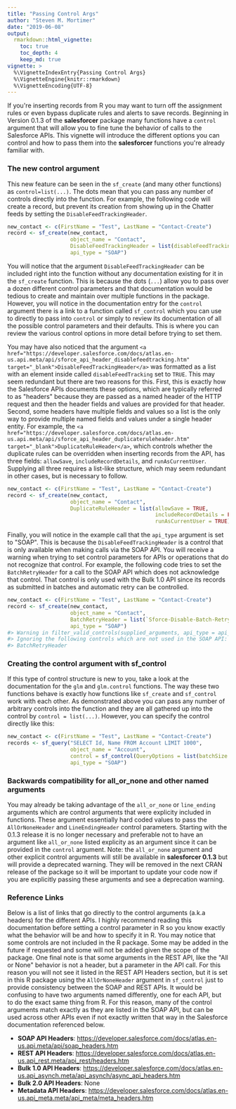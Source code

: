 ```yaml
---
title: "Passing Control Args"
author: "Steven M. Mortimer"
date: "2019-06-08"
output:
  rmarkdown::html_vignette:
    toc: true
    toc_depth: 4
    keep_md: true
vignette: >
  %\VignetteIndexEntry{Passing Control Args}
  %\VignetteEngine{knitr::rmarkdown}
  %\VignetteEncoding{UTF-8}
---
```




If you're inserting records from R you may want to turn off the assignment rules 
or even bypass duplicate rules and alerts to save records. Beginning in Version 0.1.3 of 
the **salesforcer** package many functions have a `control` argument that will allow 
you to fine tune the behavior of calls to the Salesforce APIs. This vignette will 
introduce the different options you can control and how to pass them into the **salesforcer** 
functions you're already familiar with.

### The new control argument

This new feature can be seen in the `sf_create` (and many other functions) as 
`control=list(...)`. The dots mean that you can pass any number of controls directly 
into the function. For example, the following code will create a record, but prevent 
its creation from showing up in the Chatter feeds by setting the `DisableFeedTrackingHeader`. 




```r
new_contact <- c(FirstName = "Test", LastName = "Contact-Create")
record <- sf_create(new_contact,
                    object_name = "Contact",
                    DisableFeedTrackingHeader = list(disableFeedTracking = TRUE), 
                    api_type = "SOAP")
```



You will notice that the argument `DisableFeedTrackingHeader` can be included right into 
the function without any documentation existing for it in the `sf_create` function. 
This is because the dots (`...`) allow you to pass over a dozen different control 
parameters and that documentation would be tedious to create and maintain over multiple 
functions in the package. However, you will notice in the documentation entry for 
the `control` argument there is a link to a function called `sf_control` which you 
can use to directly to pass into `control` or simply to review its documentation of all the 
possible control parameters and their defaults. This is where you can review the various 
control options in more detail before trying to set them.

You may have also noticed that the argument `<a href="https://developer.salesforce.com/docs/atlas.en-us.api.meta/api/sforce_api_header_disablefeedtracking.htm" target="_blank">DisableFeedTrackingHeader</a>` was formatted 
as a list with an element inside called `disableFeedTracking` set to `TRUE`. This may 
seem redundant but there are two reasons for this. First, this is exactly how the 
Salesforce APIs documents these options, which are typically referred to as "headers" 
because they are passed as a named header of the HTTP request and then the header fields 
and values are provided for that header. Second, some headers have multiple fields and values 
so a list is the only way to provide multiple named fields and values under a single header entity. 
For example, the `<a href="https://developer.salesforce.com/docs/atlas.en-us.api.meta/api/sforce_api_header_duplicateruleheader.htm" target="_blank">DuplicateRuleHeader</a>`, which controls whether 
the duplicate rules can be overridden when inserting records from the API, has three 
fields: `allowSave`, `includeRecordDetails`, and `runAsCurrentUser`. Supplying all 
three requires a list-like structure, which may seem redundant in other cases, but is 
necessary to follow.


```r
new_contact <- c(FirstName = "Test", LastName = "Contact-Create")
record <- sf_create(new_contact,
                    object_name = "Contact",
                    DuplicateRuleHeader = list(allowSave = TRUE, 
                                               includeRecordDetails = FALSE, 
                                               runAsCurrentUser = TRUE))
```



Finally, you will notice in the example call that the `api_type` argument is set to "SOAP". 
This is because the `DisableFeedTrackingHeader` is a control that is only available when 
making calls via the SOAP API. You will receive a warning when trying to set control 
parameters for APIs or operations that do not recognize that control. For example, 
the following code tries to set the `BatchRetryHeader` for a call to the SOAP 
API which does not acknowledge that control. That control is only used with the Bulk 
1.0 API since its records as submitted in batches and automatic retry can be controlled.


```r
new_contact <- c(FirstName = "Test", LastName = "Contact-Create")
record <- sf_create(new_contact,
                    object_name = "Contact",
                    BatchRetryHeader = list(`Sforce-Disable-Batch-Retry` = FALSE), 
                    api_type = "SOAP")
#> Warning in filter_valid_controls(supplied_arguments, api_type = api_type):
#> Ignoring the following controls which are not used in the SOAP API:
#> BatchRetryHeader
```



### Creating the control argument with sf_control

If this type of control structure is new to you, take a look at the documentation for 
the `glm` and `glm.control` functions. The way these two functions behave is exactly how 
functions like `sf_create` and `sf_control` work with each other. As demonstrated above 
you can pass any number of arbitrary controls into the function and they are all 
gathered up into the control by `control = list(...)`. However, you can specify the 
control directly like this: 


```r
new_contact <- c(FirstName = "Test", LastName = "Contact-Create")
records <- sf_query("SELECT Id, Name FROM Account LIMIT 1000",
                    object_name = "Account",
                    control = sf_control(QueryOptions = list(batchSize = 100)), 
                    api_type = "SOAP")
```

### Backwards compatibility for all_or_none and other named arguments

You may already be taking advantage of the `all_or_none` or `line_ending` arguments 
which are control arguments that were explicity included in functions. These argument 
essentially hard coded values to pass the `AllOrNoneHeader` and `LineEndingHeader` 
control parameters. Starting with the 0.1.3 release it is no longer necessary and 
preferable not to have an argument like `all_or_none` listed explicity as an argument 
since it can be provided in the `control` argument. Note: the `all_or_none` argument 
and other explicit control arguments will still be available in **salesforcer 0.1.3** 
but will provide a deprecated warning. They will be removed in the next CRAN release 
of the package so it will be important to update your code now if you are explicitly 
passing these arguments and see a deprecation warning.
  
### Reference Links

Below is a list of links that go directly to the control arguments (a.k.a headers) 
for the different APIs. I highly recommend reading this documentation before setting 
a control parameter in R so you know exactly what the behavior will be and how to 
specify it in R. You may notice that some controls are not included in the R package. 
Some may be added in the future if requested and some will not be added given the 
scope of the package. One final note is that some arguments in the REST API, like the 
"All or None" behavior is not a header, but a parameter in the API call. For this reason 
you will not see it listed in the REST API Headers section, but it is set in this R package 
using the `AllOrNoneHeader` argument in `sf_control` just to provide consistency between 
the SOAP and REST APIs. It would be confusing to have two arguments named differently, 
one for each API, but to do the exact same thing from R. For this reason, many of the 
control arguments match exactly as they are listed in the SOAP API, but can be used 
across other APIs even if not exactly written that way in the Salesforce documentation 
referenced below.

 * **SOAP API Headers**: <a href="https://developer.salesforce.com/docs/atlas.en-us.api.meta/api/soap_headers.htm" target="_blank">https://developer.salesforce.com/docs/atlas.en-us.api.meta/api/soap_headers.htm</a>
 * **REST API Headers**: <a href="https://developer.salesforce.com/docs/atlas.en-us.api_rest.meta/api_rest/headers.htm" target="_blank">https://developer.salesforce.com/docs/atlas.en-us.api_rest.meta/api_rest/headers.htm</a>
 * **Bulk 1.0 API Headers**: <a href="https://developer.salesforce.com/docs/atlas.en-us.api_asynch.meta/api_asynch/async_api_headers.htm" target="_blank">https://developer.salesforce.com/docs/atlas.en-us.api_asynch.meta/api_asynch/async_api_headers.htm</a>
 * **Bulk 2.0 API Headers**: None
 * **Metadata API Headers**: <a href="https://developer.salesforce.com/docs/atlas.en-us.api_meta.meta/api_meta/meta_headers.htm" target="_blank">https://developer.salesforce.com/docs/atlas.en-us.api_meta.meta/api_meta/meta_headers.htm</a>
